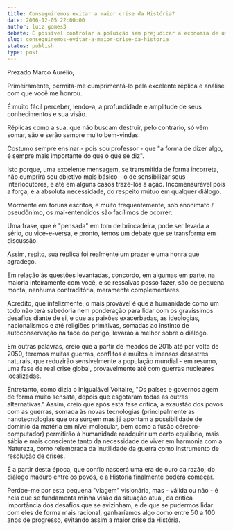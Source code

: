 ```yaml
---
title: Conseguiremos evitar a maior crise da História?
date: 2006-12-05 22:00:00
author: luiz.gomes3
debate: É possível controlar a poluição sem prejudicar a economia de um país?
slug: conseguiremos-evitar-a-maior-crise-da-historia
status: publish 
type: post
---
```


Prezado Marco Aurélio,  

Primeiramente, permita-me cumprimentá-lo pela excelente réplica e análise com que você me honrou.  

É muito fácil perceber, lendo-a, a profundidade e amplitude de seus conhecimentos e sua visão.  

Réplicas como a sua, que não buscam destruir, pelo contrário, só vêm somar, são e serão sempre muito bem-vindas.  

Costumo sempre ensinar - pois sou professor - que "a forma de dizer algo, é sempre mais importante do que o que se diz".   

Isto porque, uma excelente mensagem, se transmitida de forma incorreta, não cumprirá seu objetivo mais básico - o de sensibilizar seus interlocutores, e até em alguns casos trazê-los à ação. Incomensurável pois a força, e a absoluta necessidade, do respeito mútuo em qualquer diálogo.  

Mormente em fóruns escritos, e muito frequentemente, sob anonimato / pseudônimo, os mal-entendidos são facílimos de ocorrer:   

Uma frase, que é "pensada" em tom de brincadeira, pode ser levada a sério, ou vice-e-versa, e pronto, temos um debate que se transforma em discussão.  

Assim, repito, sua réplica foi realmente um prazer e uma honra que agradeço.  

Em relação às questões levantadas, concordo, em algumas em parte, na maioria inteiramente com você, e se ressalvas posso fazer, são de pequena monta, nenhuma contraditória, meramente complementares.  

Acredito, que infelizmente, o mais provável é que a humanidade como um todo não terá sabedoria nem ponderação para lidar com os gravíssimos desafios diante de si, e que as paixões exacerbadas, as ideologias, nacionalismos e até religiões primitivas, somadas ao instinto de autoconservação na face do perigo, levarão a melhor sobre o diálogo.  

Em outras palavras, creio que a partir de meados de 2015 até por volta de 2050, teremos muitas guerras, conflitos e muitos e imensos desastres naturais, que reduzirão sensivelmente a população mundial - em resumo, uma fase de real crise global, provavelmente até com guerras nucleares localizadas.  

Entretanto, como dizia o inigualável Voltaire, "Os países e governos agem de forma muito sensata, depois que esgotaram todas as outras alternativas." Assim, creio que após esta fase crítica, a exaustão dos povos com as guerras, somada às novas tecnologias (principalmente as nanotecnologias que ora surgem mas já apontam a possibilidade de domínio da matéria em nível molecular, bem como a fusão cérebro-computador) permitirão à humanidade readquirir um certo equilíbrio, mais sábia e mais consciente tanto da necessidade de viver em harmonia com a Natureza, como relembrada da inutilidade da guerra como instrumento de resolução de crises.  

É a partir desta época, que confio nascerá uma era de ouro da razão, do diálogo maduro entre os povos, e a História finalmente poderá começar.  

Perdoe-me por esta pequena "viagem" visionária, mas - válida ou não - é nela que se fundamenta minha visão da situação atual, da crítica importância dos desafios que se avizinham, e de que se pudermos lidar com eles de forma mais racional, ganharíamos algo como entre 50 a 100 anos de progresso, evitando assim a maior crise da História.
